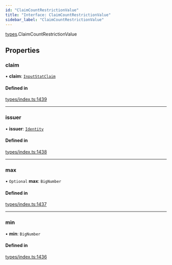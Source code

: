 ```yaml
---
id: "ClaimCountRestrictionValue"
title: "Interface: ClaimCountRestrictionValue"
sidebar_label: "ClaimCountRestrictionValue"
---
```


[types](../../../modules/Types/Types.md).ClaimCountRestrictionValue

## Properties

### claim

• **claim**: [`InputStatClaim`](../../../modules/Types/Types.md#inputstatclaim)

#### Defined in

[types/index.ts:1439](https://github.com/PolymeshAssociation/polymesh-sdk/blob/2c78f6c34/src/types/index.ts#L1439)

___

### issuer

• **issuer**: [`Identity`](../../../classes/API/Entities/Identity/Identity.md)

#### Defined in

[types/index.ts:1438](https://github.com/PolymeshAssociation/polymesh-sdk/blob/2c78f6c34/src/types/index.ts#L1438)

___

### max

• `Optional` **max**: `BigNumber`

#### Defined in

[types/index.ts:1437](https://github.com/PolymeshAssociation/polymesh-sdk/blob/2c78f6c34/src/types/index.ts#L1437)

___

### min

• **min**: `BigNumber`

#### Defined in

[types/index.ts:1436](https://github.com/PolymeshAssociation/polymesh-sdk/blob/2c78f6c34/src/types/index.ts#L1436)
